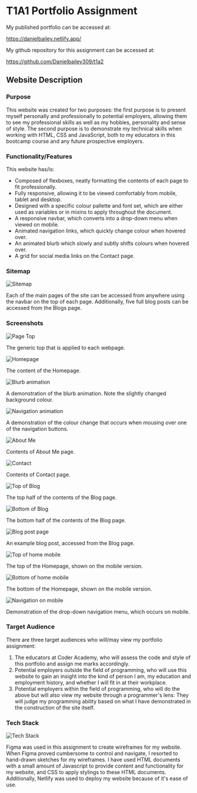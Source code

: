 # T1A1 Portfolio Assignment

My published portfolio can be accessed at:

https://danielbailey.netlify.app/


My github repository for this assignment can be accessed at:

https://github.com/Danielbailey309/t1a2

## Website Description

### **Purpose**

This website was created for two purposes: the first purpose is to present myself personally and professionally to potential employers, allowing them to see my professional skills as well as my hobbies, personality and sense of style. The second purpose is to demonstrate my technical skills when working with HTML, CSS and JavaScript, both to my educators in this bootcamp course and any future prospective employers.

### **Functionality/Features**

This website has/is:
- Composed of flexboxes, neatly formatting the contents of each page to fit professionally.
- Fully responsive, allowing it to be viewed comfortably from mobile, tablet and desktop.
- Designed with a specific colour pallette and font set, which are either used as variables or in mixins to apply throughout the document.
- A responsive navbar, which converts into a drop-down menu when viewed on mobile.
- Animated navigation links, which quickly change colour when hovered over.
- An animated blurb which slowly and subtly shifts colours when hovered over.
- A grid for social media links on the Contact page.

### **Sitemap**

![Sitemap](./docs/sitemap.png)

Each of the main pages of the site can be accessed from anywhere using the navbar on the top of each page. Additionally, five full blog posts can be accessed from the Blogs page.

### **Screenshots**

![Page Top](./docs/top.png)

The generic top that is applied to each webpage.

![Homepage](./docs/home.png)

The content of the Homepage.

![Blurb animation](./docs/blurbanim.png)

A demonstration of the blurb animation. Note the slightly changed background colour.

![Navigation animation](./docs/navanim.png)

A demonstration of the colour change that occurs when mousing over one of the navigation buttons.

![About Me](./docs/about.png)

Contents of About Me page.

![Contact](./docs/contact.png)

Contents of Contact page.

![Top of Blog](./docs/bloga.png)

The top half of the contents of the Blog page.

![Bottom of Blog](./docs/blogb.png)

The bottom half of the contents of the Blog page.

![Blog post page](./docs/blogc.png)

An example blog post, accessed from the Blog page.

![Top of home mobile](./docs/moba.png)

The top of the Homepage, shown on the mobile version.

![Bottom of home mobile](./docs/mobb.png)

The bottom of the Homepage, shown on the mobile version.

![Navigation on mobile](./docs/mobnav.png)

Demonstration of the drop-down navigation menu, which occurs on mobile.

### **Target Audience**

There are three target audiences who will/may view my portfolio assignment:
1. The educators at Coder Academy, who will assess the code and style of this portfolio and assign me marks accordingly.
1. Potential employers outside the field of programming, who will use this website to gain an insight into the kind of person I am, my education and employment history, and whether I will fit in at their workplace.
1. Potential employers within the field of programming, who will do the above but will also view my website through a programmer's lens: They will judge my programming ability based on what I have demonstrated in the construction of the site itself.

### **Tech Stack**

![Tech Stack](./docs/techstack.png)

Figma was used in this assignment to create wireframes for my website. When Figma proved cumbersome to control and navigate, I resorted to hand-drawn sketches for my wireframes. I have used HTML documents with a small amount of Javascript to provide content and functionality for my website, and CSS to apply stylings to these HTML documents. Additionally, Netlify was used to deploy my website because of it's ease of use.